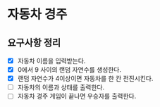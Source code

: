 # 자동차 경주

## 요구사항 정리

- [x] 자동차 이름을 입력받는다.
- [x] 0에서 9 사이의 랜덤 자연수를 생성한다.
- [x] 랜덤 자연수가 4이상이면 자동차를 한 칸 전진시킨다.
- [ ] 자동차의 이름과 상태를 출력한다.
- [ ] 자동차 경주 게임이 끝나면 우승자를 출력한다.